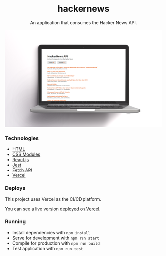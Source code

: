 <br/>

<div align="center">
  <h1>hackernews</h1>
  <p>An application that consumes the Hacker News API.</p>
</div>

<img src="./public/preview-mockup.png"/>

### Technologies

- [HTML](https://developer.mozilla.org/pt-BR/docs/Web/HTML)
- [CSS Modules](https://github.com/css-modules/css-modules)
- [React.js](https://reactjs.org/)
- [Jest](https://jestjs.io/)
- [Fetch API](https://developer.mozilla.org/pt-BR/docs/Web/API/Fetch_API)
- [Vercel](https://vercel.com/)

### Deploys

This project uses Vercel as the CI/CD platform.

You can see a live version [deployed on Vercel](https://hackernews-joziasmartini.vercel.app/).

### Running

- Install dependencies with `npm install`
- Serve for development with `npm run start`
- Compile for production with `npm run build`
- Test application with `npm run test`
